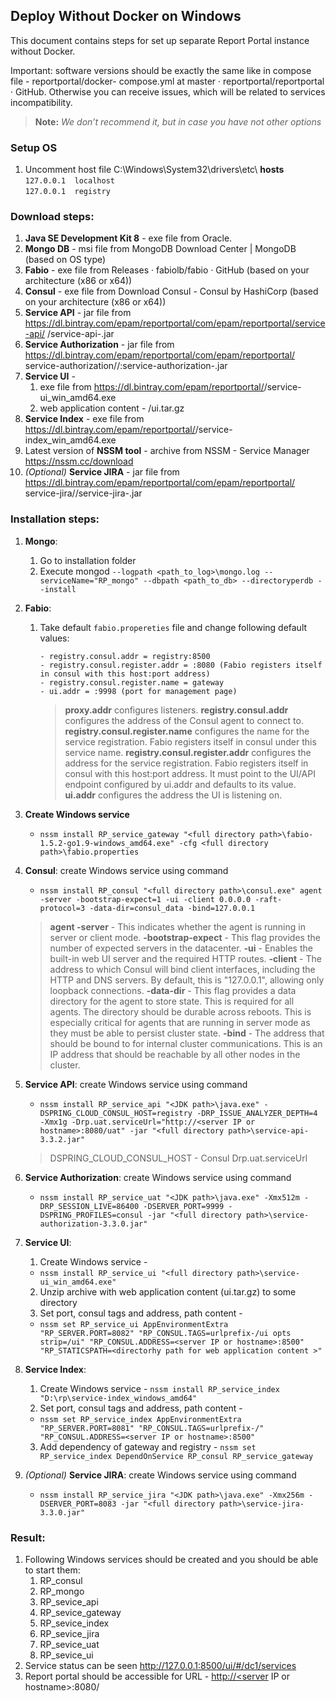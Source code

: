 ## Deploy Without Docker on Windows
This document contains steps for set up separate Report Portal instance without Docker.

Important: software versions should be exactly the same like in compose file - reportportal/docker-
compose.yml at master · reportportal/reportportal · GitHub. Otherwise you can receive issues, which will be
related to services incompatibility.

>**Note:**
*We don’t recommend it, but in case you have not other options*

### Setup OS

1. Uncomment host file C:\Windows\System32\drivers\etc\ **hosts** 
`127.0.0.1	localhost`  
`127.0.0.1	registry`

### Download steps:
1. **Java SE Development Kit 8** - exe file from Oracle.
2. **Mongo DB** - msi file from MongoDB Download Center | MongoDB (based on OS type)
3. **Fabio** - exe file from Releases · fabiolb/fabio · GitHub (based on your architecture (x86 or x64))
4. **Consul** - exe file from Download Consul - Consul by HashiCorp (based on your architecture (x86 or
    x64))
5. **Service API** - jar file from https://dl.bintray.com/epam/reportportal/com/epam/reportportal/service-api/
    <version>/service-api-<version>.jar
6.  **Service Authorization** - jar file from https://dl.bintray.com/epam/reportportal/com/epam/reportportal/
    service-authorization/<version>/:service-authorization-<version>.jar
7. **Service UI** -
    1. exe file from https://dl.bintray.com/epam/reportportal/<version>/service-ui_win_amd64.exe
    2. web application content - /ui.tar.gz
8. **Service Index** - exe file from https://dl.bintray.com/epam/reportportal/<version>/service-
    index_win_amd64.exe
9. Latest version of **NSSM tool** - archive from NSSM - Service Manager https://nssm.cc/download
10. *(Optional)* **Service JIRA** - jar file from https://dl.bintray.com/epam/reportportal/com/epam/reportportal/
    service-jira/<version>/service-jira-<version>.jar

### Installation steps:

1. **Mongo**:
    1. Go to installation folder
    2. Execute mongod `--logpath <path_to_log>\mongo.log --serviceName="RP_mongo" --dbpath
       <path_to_db> --directoryperdb --install`
2. **Fabio**:
    1. Take default `fabio.propereties` file and change following default values:
       ```- proxy.addr = :8080;rt=300s;wt=300s (gateway port)
       - registry.consul.addr = registry:8500
       - registry.consul.register.addr = :8080 (Fabio registers itself in consul with this host:port address)
       - registry.consul.register.name = gateway
       - ui.addr = :9998 (port for management page)
       ```
	   >**proxy.addr** configures listeners.
**registry.consul.addr** configures the address of the Consul agent to connect to.
**registry.consul.register.name** configures the name for the service registration.
Fabio registers itself in consul under this service name.
**registry.consul.register.addr** configures the address for the service registration.
Fabio registers itself in consul with this host:port address. It must point to the UI/API endpoint configured by ui.addr and defaults to its value.
**ui.addr** configures the address the UI is listening on.

3. **Create Windows service**
    * ```nssm install RP_service_gateway "<full directory path>\fabio-1.5.2-go1.9-windows_amd64.exe" -cfg <full directory path>\fabio.properties```
4. **Consul**: create Windows service using command
    * ```nssm install RP_consul "<full directory path>\consul.exe" agent -server -bootstrap-expect=1 -ui -client 0.0.0.0 -raft-protocol=3 -data-dir=consul_data -bind=127.0.0.1```
	
	>**agent -server** - This indicates whether the agent is running in server or client mode.
	**-bootstrap-expect** - This flag provides the number of expected servers in the datacenter.
	**-ui** - Enables the built-in web UI server and the required HTTP routes.
	**-client** - The address to which Consul will bind client interfaces, including the HTTP and DNS servers. By default, this is "127.0.0.1", allowing only loopback connections.
	**-data-dir** - This flag provides a data directory for the agent to store state. This is required for all agents. The directory should be durable across reboots. This is especially critical for agents that are running in server mode as they must be able to persist cluster state.
	**-bind** - The address that should be bound to for internal cluster communications. This is an IP address that should be reachable by all other nodes in the cluster.
5. **Service API**: create Windows service using command 
    * ```nssm install RP_service_api "<JDK path>\java.exe" -DSPRING_CLOUD_CONSUL_HOST=registry -DRP_ISSUE_ANALYZER_DEPTH=4 -Xmx1g -Drp.uat.serviceUrl="http://<server IP or hostname>:8080/uat" -jar "<full directory path>\service-api-3.3.2.jar"```
	>DSPRING_CLOUD_CONSUL_HOST - Consul
	Drp.uat.serviceUrl
6. **Service Authorization**: create Windows service using command 
    * ```nssm install RP_service_uat "<JDK path>\java.exe" -Xmx512m -DRP_SESSION_LIVE=86400 -DSERVER_PORT=9999 -DSPRING_PROFILES=consul -jar "<full directory path>\service-authorization-3.3.0.jar"```
7. **Service UI**:
    1. Create Windows service - 
    * `nssm install RP_service_ui "<full directory path>\service-ui_win_amd64.exe"`
    2. Unzip archive with web application content (ui.tar.gz) to some directory
    3. Set port, consul tags and address, path content - 
    * ```nssm set RP_service_ui AppEnvironmentExtra "RP_SERVER.PORT=8082" "RP_CONSUL.TAGS=urlprefix-/ui opts strip=/ui" "RP_CONSUL.ADDRESS=<server IP or hostname>:8500" "RP_STATICSPATH=<directorhy path for web application content >"```
8. **Service Index**:
    1. Create Windows service - `nssm install RP_service_index "D:\rp\service-index_windows_amd64"`
    2. Set port, consul tags and address, path content - 
    * ```nssm set RP_service_index AppEnvironmentExtra "RP_SERVER.PORT=8081" "RP_CONSUL.TAGS=urlprefix-/" "RP_CONSUL.ADDRESS=<server IP or hostname>:8500"```
    3. Add dependency of gateway and registry - `nssm set RP_service_index DependOnService RP_consul
RP_service_gateway`
9. *(Optional)* **Service JIRA**: create Windows service using command 
    * ```nssm install RP_service_jira "<JDK path>\java.exe" -Xmx256m -DSERVER_PORT=8083 -jar "<full directory path>\service-jira-3.3.0.jar"```

### Result:

1. Following Windows services should be created and you should be able to start them:
    1. RP_consul
    2. RP_mongo
    3. RP_sevice_api
    4. RP_sevice_gateway
    5. RP_sevice_index
    6. RP_sevice_jira
    7. RP_sevice_uat
    8. RP_sevice_ui
2. Service status can be seen http://127.0.0.1:8500/ui/#/dc1/services
3. Report portal should be accessible for URL - [http://<server](http://<server) IP or hostname>:8080/



